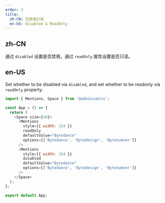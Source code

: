 ```yaml
---
order: 3
title:
  zh-CN: 无效或只读
  en-US: Disabled & ReadOnly
---
```


## zh-CN

通过 `disabled` 设置是否禁用，通过 `readOnly` 属性设置是否只读。

## en-US

Set whether to be disabled via `disabled`, and set whether to be readonly via `readOnly` property.

```js
import { Mentions, Space } from '@adminium/ui';

const App = () => {
  return (
    <Space size={40}>
      <Mentions
        style={{ width: 154 }}
        readOnly
        defaultValue="Bytedance"
        options={['Bytedance', 'Bytedesign', 'Bytenumner']}
      />
      <Mentions
        style={{ width: 154 }}
        disabled
        defaultValue="Bytedance"
        options={['Bytedance', 'Bytedesign', 'Bytenumner']}
      />
    </Space>
  );
};

export default App;
```
